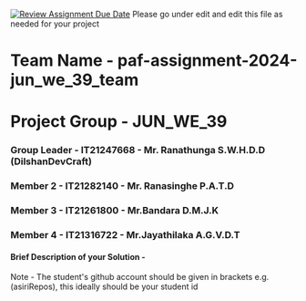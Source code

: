 [![Review Assignment Due Date](https://classroom.github.com/assets/deadline-readme-button-24ddc0f5d75046c5622901739e7c5dd533143b0c8e959d652212380cedb1ea36.svg)](https://classroom.github.com/a/2d9khxo6)
Please go under edit and edit this file as needed for your project

# Team Name - paf-assignment-2024-jun_we_39_team 
# Project Group - JUN_WE_39
### Group Leader - IT21247668 - Mr. Ranathunga S.W.H.D.D (DilshanDevCraft)
### Member 2 - IT21282140 - Mr. Ranasinghe P.A.T.D
### Member 3 - IT21261800 - Mr.Bandara D.M.J.K
### Member 4 - IT21316722 - Mr.Jayathilaka A.G.V.D.T

#### Brief Description of your Solution - 

Note - The student's github account should be given in brackets e.g. (asiriRepos), this ideally should be your student id 


